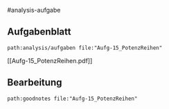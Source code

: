 #analysis-aufgabe
## Aufgabenblatt
```expander
path:analysis/aufgaben file:"Aufg-15_PotenzReihen"
```
[[Aufg-15_PotenzReihen.pdf]]

## Bearbeitung
```expander
path:goodnotes file:"Aufg-15_PotenzReihen"
```
